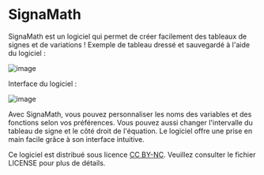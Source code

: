 # SignaMath

SignaMath est un logiciel qui permet de créer facilement des tableaux de signes et de variations !
Exemple de tableau dressé et sauvegardé à l'aide du logiciel :

![image](https://github.com/zonetecde/SignaMath/assets/56195432/14ef56d7-58f3-4e19-8b53-f9fc6536e598)

Interface du logiciel :

![image](https://github.com/zonetecde/SignaMath/assets/56195432/a818bb90-9c1d-4f21-b20f-e1f22a9f6631)

Avec SignaMath, vous pouvez personnaliser les noms des variables et des fonctions selon vos préférences. 
Vous pouvez aussi changer l'intervalle du tableau de signe et le côté droit de l'équation.
Le logiciel offre une prise en main facile grâce à son interface intuitive.

Ce logiciel est distribué sous licence [CC BY-NC](https://creativecommons.org/licenses/by-nc/4.0/legalcode.fr). Veuillez consulter le fichier LICENSE pour plus de détails.
